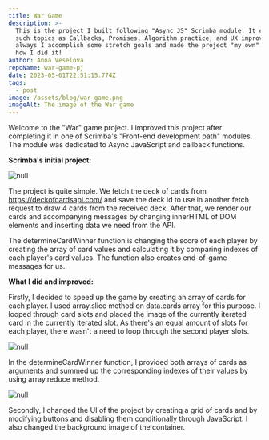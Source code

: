 ```yaml
---
title: War Game
description: >-
  This is the project I built following "Async JS" Scrimba module. It covers
  such topics as Callbacks, Promises, Algorithm practice, and UX improvement. As
  always I accomplish some stretch goals and made the project "my own". Find out
  how I did it!
author: Anna Veselova
repoName: war-game-pj
date: 2023-05-01T22:51:15.774Z
tags:
  - post
image: /assets/blog/war-game.png
imageAlt: The image of the War game
---
```

Welcome to the "War" game project. I improved this project after completing it in one of Scrimba's "Front-end development path" modules. The module was dedicated to Async JavaScript and callback functions. 

**Scrimba's initial project:**

![null](/assets/blog/war-scr.png)

The project is quite simple. We fetch the deck of cards from https://deckofcardsapi.com/ and save the deck id to use in another fetch request to draw 4 cards from the received deck. After that, we render our cards and accompanying messages by changing innerHTML of DOM elements and inserting data we need from the API. 

The determineCardWinner function is changing the score of each player by creating the array of card values and calculating it by comparing indexes of each player's card values. The function also creates end-of-game messages for us.

**What I did and improved:**

Firstly, I decided to speed up the game by creating an array of cards for each player. I used array.slice method on data.cards array for this purpose. I looped through card slots and placed the image of the currently iterated card in the currently iterated slot. As there's an equal amount of slots for each player, there wasn't a need to loop through the second player slots.

![null](/assets/blog/war-loop.png)

In the determineCardWinner function, I provided both arrays of cards as arguments and summed up the corresponding indexes of their values by using array.reduce method.

![null](/assets/blog/war-reduce-me.png)

Secondly, I changed the UI of the project by creating a grid of cards and by modifying buttons and disabling them conditionally through JavaScript. I also changed the background image of the container.
